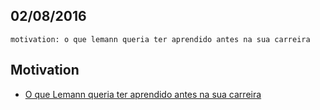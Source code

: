 02/08/2016
----------

`motivation: o que lemann queria ter aprendido antes na sua carreira`

## Motivation

- [O que Lemann queria ter aprendido antes na sua carreira](http://exame.abril.com.br/carreira/noticias/o-que-lemann-queria-ter-aprendido-antes-na-sua-carreira)
